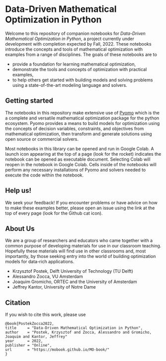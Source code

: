 # Data-Driven Mathematical Optimization in Python

Welcome to this repository of companion notebooks for *Data-Driven Mathematical Optimization in Python*, a project currently under development with completion expected by Fall, 2022. These notebooks introduce the concepts and tools of mathematical optimization with examples from a range of disciplines. The goals of these notebooks are to

* provide a foundation for learning mathematical optimization,
* demonstrate the tools and concepts of optimization with practical examples,
* to help others get started with building models and solving problems using a state-of-the-art modeling language and solvers.

## Getting started

The notebooks in this repository make extensive use of [Pyomo](https://en.wikipedia.org/wiki/Pyomo) which is the a complete and versatile mathematical optimization package for the python ecosystem. Pyomo provides a means to build models for optimization using the concepts of decision variables, constraints, and objectives from mathematical optimization, then transform and generate solutions using open source or commercial solvers.

Most notebooks in this library can be opened and run in Google Colab. A launch icon appearing at the top of a page (look for the rocket) indicates the notebook can be opened as executable document. Selecting Colab will reopen in the notebook in Google Colab. Cells inside of the notebooks will perform any necessary installations of Pyomo and solvers needed to execute the code within the notebook.

## Help us!

We seek your feedback! If you encounter problems or have advice on how to make these examples better, please open an issue using the link at the top of every page (look for the Github cat icon). 

## About Us

We are a group of researchers and educators who came together with a common purpose of developing materials for use in our classroom teaching. Hopefully these materials will find use in other classrooms and, most importantly, by those seeking entry into the world of building optimization models for data-rich applications.

* Krzysztof Postek, Delft University of Technology (TU Delft)
* Alessandro Zocca, VU Amsterdam
* Joaquim Gromicho, ORTEC and the University of Amsterdam
* Jeffrey Kantor, University of Notre Dame

## Citation

If you wish to cite this work, please use

```
@book{PostekZocca2022,
title     = "Data-Driven Mathematical Optimization in Python",
author    = "Postek, Krzysztof and Zocca, Alessandro and Gromicho, Joaquim and Kantor, Jeffrey"
year      = 2022,
publisher = "Online",
url       = "https://mobook.github.io/MO-book/"
}
```